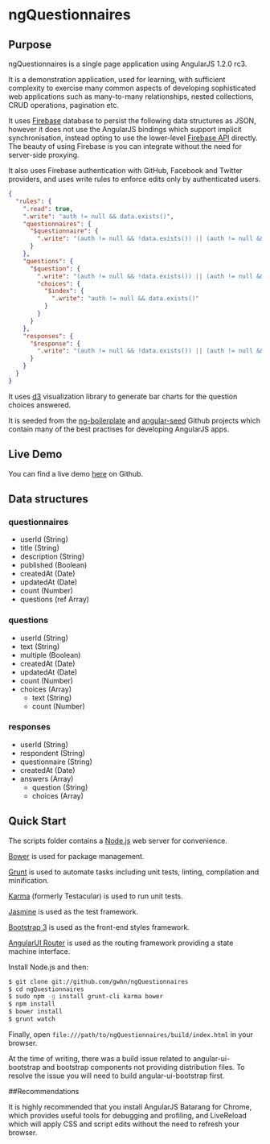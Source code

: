 # ngQuestionnaires

## Purpose

ngQuestionnaires is a single page application using AngularJS 1.2.0 rc3.

It is a demonstration application, used for learning, with sufficient complexity
to exercise many common aspects of developing sophisticated web applications
such as many-to-many relationships, nested collections, CRUD operations, pagination etc.

It uses [Firebase](https://www.firebase.com/index.html) database to persist the following data structures as JSON,
however it does not use the AngularJS bindings which support implicit synchronisation,
instead opting to use the lower-level [Firebase API](https://www.firebase.com/docs/javascript/firebase/index.html)
directly. The beauty of using Firebase is you can integrate without the need for server-side proxying.

It also uses Firebase authentication with GitHub, Facebook and Twitter providers, and uses write rules to enforce
edits only by authenticated users.

```json
{
  "rules": {
    ".read": true,
    ".write": "auth != null && data.exists()",
    "questionnaires": {
      "$questionnaire": {
        ".write": "(auth != null && !data.exists()) || (auth != null && data.exists() && data.child('userId').val() == auth.id)"
      }
    },
    "questions": {
      "$question": {
        ".write": "(auth != null && !data.exists()) || (auth != null && data.exists() && data.child('userId').val() == auth.id)",
        "choices": {
          "$index": {
            ".write": "auth != null && data.exists()"
          }
        }
      }
    },
    "responses": {
      "$response": {
        ".write": "(auth != null && !data.exists()) || (auth != null && data.exists() && data.child('userId').val() == auth.id)"
      }
    }
  }
}
```

It uses [d3](http://d3js.org/) visualization library to generate bar charts for the question choices answered.

It is seeded from the [ng-boilerplate](https://github.com/ngbp/ng-boilerplate)
and [angular-seed](https://github.com/angular/angular-seed) Github projects
which contain many of the best practises for developing AngularJS apps.

## Live Demo

You can find a live demo [here](http://gwhn.github.io/ngQuestionnaires/) on Github.

## Data structures

### questionnaires

* userId (String)
* title (String)
* description (String)
* published (Boolean)
* createdAt (Date)
* updatedAt (Date)
* count (Number)
* questions (ref Array)

### questions

* userId (String)
* text (String)
* multiple (Boolean)
* createdAt (Date)
* updatedAt (Date)
* count (Number)
* choices (Array)
    * text (String)
    * count (Number)

### responses

* userId (String)
* respondent (String)
* questionnaire (String)
* createdAt (Date)
* answers (Array)
    * question (String)
    * choices (Array)

## Quick Start

The scripts folder contains a [Node.js](http://nodejs.org/) web server for convenience.

[Bower](http://sindresorhus.com/bower-components/) is used for package management.

[Grunt](http://gruntjs.com/) is used to automate tasks including unit tests, linting, compilation and minification.

[Karma](http://karma-runner.github.io/0.10/index.html) (formerly Testacular) is used to run unit tests.

[Jasmine](http://pivotal.github.io/jasmine/) is used as the test framework.

[Bootstrap 3](http://getbootstrap.com/getting-started/) is used as the front-end styles framework.

[AngularUI Router](https://github.com/angular-ui/ui-router) is used as the routing framework
providing a state machine interface.

Install Node.js and then:

```sh
$ git clone git://github.com/gwhn/ngQuestionnaires
$ cd ngQuestionnaires
$ sudo npm -g install grunt-cli karma bower
$ npm install
$ bower install
$ grunt watch
```

Finally, open `file:///path/to/ngQuestionnaires/build/index.html` in your browser.

At the time of writing, there was a build issue related to angular-ui-bootstrap and bootstrap components
not providing distribution files. To resolve the issue you will need to build angular-ui-bootstrap first.

##Recommendations

It is highly recommended that you install AngularJS Batarang for Chrome, which provides
useful tools for debugging and profiling, and LiveReload which will apply CSS and script
edits without the need to refresh your browser.
